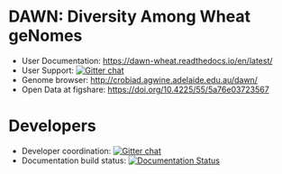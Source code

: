 # DAWN: Diversity Among Wheat geNomes

- User Documentation: https://dawn-wheat.readthedocs.io/en/latest/
- User Support: [![Gitter chat](https://badges.gitter.im/gitterHQ/gitter.png)](https://gitter.im/Diversity-Among-Wheat-geNomes/Lobby)
- Genome browser: http://crobiad.agwine.adelaide.edu.au/dawn/
- Open Data at figshare: https://doi.org/10.4225/55/5a76e03723567

# Developers

- Developer coordination: [![Gitter chat](https://badges.gitter.im/gitterHQ/gitter.png)](https://gitter.im/Diversity-Among-Wheat-geNomes/Developers)
- Documentation build status: [![Documentation Status](https://readthedocs.org/projects/dawn-wheat/badge/?version=latest)](https://dawn-wheat.readthedocs.io/en/latest/?badge=latest)
